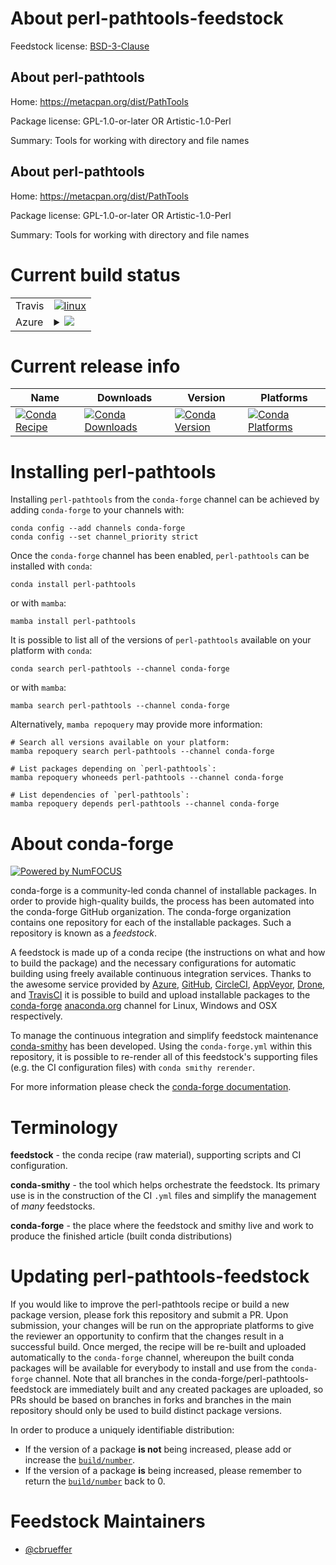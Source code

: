 About perl-pathtools-feedstock
==============================

Feedstock license: [BSD-3-Clause](https://github.com/conda-forge/perl-pathtools-feedstock/blob/main/LICENSE.txt)


About perl-pathtools
--------------------

Home: https://metacpan.org/dist/PathTools

Package license: GPL-1.0-or-later OR Artistic-1.0-Perl

Summary: Tools for working with directory and file names

About perl-pathtools
--------------------

Home: https://metacpan.org/dist/PathTools

Package license: GPL-1.0-or-later OR Artistic-1.0-Perl

Summary: Tools for working with directory and file names

Current build status
====================


<table><tr>
    <td>Travis</td>
    <td>
      <a href="https://app.travis-ci.com/conda-forge/perl-pathtools-feedstock">
        <img alt="linux" src="https://img.shields.io/travis/com/conda-forge/perl-pathtools-feedstock/main.svg?label=Linux">
      </a>
    </td>
  </tr>
    
  <tr>
    <td>Azure</td>
    <td>
      <details>
        <summary>
          <a href="https://dev.azure.com/conda-forge/feedstock-builds/_build/latest?definitionId=16989&branchName=main">
            <img src="https://dev.azure.com/conda-forge/feedstock-builds/_apis/build/status/perl-pathtools-feedstock?branchName=main">
          </a>
        </summary>
        <table>
          <thead><tr><th>Variant</th><th>Status</th></tr></thead>
          <tbody><tr>
              <td>linux_64</td>
              <td>
                <a href="https://dev.azure.com/conda-forge/feedstock-builds/_build/latest?definitionId=16989&branchName=main">
                  <img src="https://dev.azure.com/conda-forge/feedstock-builds/_apis/build/status/perl-pathtools-feedstock?branchName=main&jobName=linux&configuration=linux%20linux_64_" alt="variant">
                </a>
              </td>
            </tr><tr>
              <td>linux_aarch64</td>
              <td>
                <a href="https://dev.azure.com/conda-forge/feedstock-builds/_build/latest?definitionId=16989&branchName=main">
                  <img src="https://dev.azure.com/conda-forge/feedstock-builds/_apis/build/status/perl-pathtools-feedstock?branchName=main&jobName=linux&configuration=linux%20linux_aarch64_" alt="variant">
                </a>
              </td>
            </tr><tr>
              <td>linux_ppc64le</td>
              <td>
                <a href="https://dev.azure.com/conda-forge/feedstock-builds/_build/latest?definitionId=16989&branchName=main">
                  <img src="https://dev.azure.com/conda-forge/feedstock-builds/_apis/build/status/perl-pathtools-feedstock?branchName=main&jobName=linux&configuration=linux%20linux_ppc64le_" alt="variant">
                </a>
              </td>
            </tr><tr>
              <td>osx_64</td>
              <td>
                <a href="https://dev.azure.com/conda-forge/feedstock-builds/_build/latest?definitionId=16989&branchName=main">
                  <img src="https://dev.azure.com/conda-forge/feedstock-builds/_apis/build/status/perl-pathtools-feedstock?branchName=main&jobName=osx&configuration=osx%20osx_64_" alt="variant">
                </a>
              </td>
            </tr>
          </tbody>
        </table>
      </details>
    </td>
  </tr>
</table>

Current release info
====================

| Name | Downloads | Version | Platforms |
| --- | --- | --- | --- |
| [![Conda Recipe](https://img.shields.io/badge/recipe-perl--pathtools-green.svg)](https://anaconda.org/conda-forge/perl-pathtools) | [![Conda Downloads](https://img.shields.io/conda/dn/conda-forge/perl-pathtools.svg)](https://anaconda.org/conda-forge/perl-pathtools) | [![Conda Version](https://img.shields.io/conda/vn/conda-forge/perl-pathtools.svg)](https://anaconda.org/conda-forge/perl-pathtools) | [![Conda Platforms](https://img.shields.io/conda/pn/conda-forge/perl-pathtools.svg)](https://anaconda.org/conda-forge/perl-pathtools) |

Installing perl-pathtools
=========================

Installing `perl-pathtools` from the `conda-forge` channel can be achieved by adding `conda-forge` to your channels with:

```
conda config --add channels conda-forge
conda config --set channel_priority strict
```

Once the `conda-forge` channel has been enabled, `perl-pathtools` can be installed with `conda`:

```
conda install perl-pathtools
```

or with `mamba`:

```
mamba install perl-pathtools
```

It is possible to list all of the versions of `perl-pathtools` available on your platform with `conda`:

```
conda search perl-pathtools --channel conda-forge
```

or with `mamba`:

```
mamba search perl-pathtools --channel conda-forge
```

Alternatively, `mamba repoquery` may provide more information:

```
# Search all versions available on your platform:
mamba repoquery search perl-pathtools --channel conda-forge

# List packages depending on `perl-pathtools`:
mamba repoquery whoneeds perl-pathtools --channel conda-forge

# List dependencies of `perl-pathtools`:
mamba repoquery depends perl-pathtools --channel conda-forge
```


About conda-forge
=================

[![Powered by
NumFOCUS](https://img.shields.io/badge/powered%20by-NumFOCUS-orange.svg?style=flat&colorA=E1523D&colorB=007D8A)](https://numfocus.org)

conda-forge is a community-led conda channel of installable packages.
In order to provide high-quality builds, the process has been automated into the
conda-forge GitHub organization. The conda-forge organization contains one repository
for each of the installable packages. Such a repository is known as a *feedstock*.

A feedstock is made up of a conda recipe (the instructions on what and how to build
the package) and the necessary configurations for automatic building using freely
available continuous integration services. Thanks to the awesome service provided by
[Azure](https://azure.microsoft.com/en-us/services/devops/), [GitHub](https://github.com/),
[CircleCI](https://circleci.com/), [AppVeyor](https://www.appveyor.com/),
[Drone](https://cloud.drone.io/welcome), and [TravisCI](https://travis-ci.com/)
it is possible to build and upload installable packages to the
[conda-forge](https://anaconda.org/conda-forge) [anaconda.org](https://anaconda.org/)
channel for Linux, Windows and OSX respectively.

To manage the continuous integration and simplify feedstock maintenance
[conda-smithy](https://github.com/conda-forge/conda-smithy) has been developed.
Using the ``conda-forge.yml`` within this repository, it is possible to re-render all of
this feedstock's supporting files (e.g. the CI configuration files) with ``conda smithy rerender``.

For more information please check the [conda-forge documentation](https://conda-forge.org/docs/).

Terminology
===========

**feedstock** - the conda recipe (raw material), supporting scripts and CI configuration.

**conda-smithy** - the tool which helps orchestrate the feedstock.
                   Its primary use is in the construction of the CI ``.yml`` files
                   and simplify the management of *many* feedstocks.

**conda-forge** - the place where the feedstock and smithy live and work to
                  produce the finished article (built conda distributions)


Updating perl-pathtools-feedstock
=================================

If you would like to improve the perl-pathtools recipe or build a new
package version, please fork this repository and submit a PR. Upon submission,
your changes will be run on the appropriate platforms to give the reviewer an
opportunity to confirm that the changes result in a successful build. Once
merged, the recipe will be re-built and uploaded automatically to the
`conda-forge` channel, whereupon the built conda packages will be available for
everybody to install and use from the `conda-forge` channel.
Note that all branches in the conda-forge/perl-pathtools-feedstock are
immediately built and any created packages are uploaded, so PRs should be based
on branches in forks and branches in the main repository should only be used to
build distinct package versions.

In order to produce a uniquely identifiable distribution:
 * If the version of a package **is not** being increased, please add or increase
   the [``build/number``](https://docs.conda.io/projects/conda-build/en/latest/resources/define-metadata.html#build-number-and-string).
 * If the version of a package **is** being increased, please remember to return
   the [``build/number``](https://docs.conda.io/projects/conda-build/en/latest/resources/define-metadata.html#build-number-and-string)
   back to 0.

Feedstock Maintainers
=====================

* [@cbrueffer](https://github.com/cbrueffer/)

